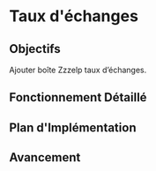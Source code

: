 # Taux d'échanges

## Objectifs
Ajouter boîte Zzzelp taux d’échanges.

## Fonctionnement Détaillé

## Plan d'Implémentation

## Avancement